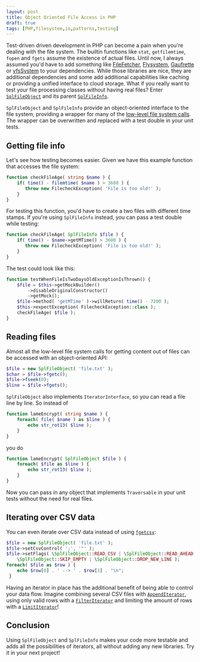 ```yaml
---
layout: post
title: Object Oriented File Access in PHP
draft: true
tags: [PHP,filesystem,io,patterns,testing]
---
```


Test-driven driven development in PHP can become a pain when you're dealing with the file system. The builtin functions like `stat`, `getfilemtime`, `fopen` and `fgets` assume the existence of actual files. Until now, I always assumed you'd have to add something like [FileFetcher](https://github.com/JeroenDeDauw/FileFetcher), [Flysystem](http://flysystem.thephpleague.com/), [Gaufrette](https://github.com/knplabs/Gaufrette) or [vfsSystem](http://vfs.bovigo.org) to your dependencies. While those libraries are nice, they are additional dependencies and some add additional capabilities like caching or providing a unified interface to cloud storage. What if you really want to test your file processing classes without having real files? Enter [`SplFileObject`](http://php.net/manual/en/class.splfileobject.php) and its parent [`SplFileInfo`](http://php.net/manual/en/class.splfileinfo.php).

`SplFileObject` and `SplFileInfo` provide an object-oriented interface to the file system, providing a wrapper for many of the [low-level file system calls](http://php.net/manual/en/ref.filesystem.php). The wrapper can be overwritten and replaced with a test double in your unit tests.

## Getting file info
Let's see how testing becomes easier. Given we have this example function that accesses the file system:

```php
function checkFileAge( string $name ) {
    if( time() - filemtime( $name ) > 3600 ) {
       throw new FilecheckException( 'File is too old!' );
    }
}
```

For testing this function, you'd have to create a two files with different time stamps. If you're using `SplFileInfo`  instead, you can pass a test double while testing:

```php
function checkFileAge( SplFileInfo $file ) {
    if( time() - $name->getMTime() > 3600 ) {
       throw new FilecheckException( 'File is too old!' );
    }
}
```

The test could look like this:

```php
function testWhenFileIsTwoDaysOldExceptionIsThrown() {
    $file = $this->getMockBuilder()
        ->disableOriginalConstructor()
        ->getMock();
    $file->method( 'getMTime' )->willReturn( time() - 7200 );
    $this->expectException( FilecheckException::class );
    checkFileAge( $file );
}
```

## Reading files
Almost all the low-level file system calls for getting content out of files can be accessed with an object-oriented API:

```php
$file = new SplFileObject( 'file.txt' );
$char = $file->fgetc();
$file->fseek(0);
$line = $file->fgets();
```

`SplFileObject` also implements `IteratorInterface`, so you can read a file line by line. So instead of

```php
function lameEncrypt( string $name ) {
    foreach( file( $name ) as $line ) {
        echo str_rot13( $line );
    }
}
```

you do

```php
function lameEncrypt( SplFileObject $file ) {
    foreach( $file as $line ) {
        echo str_rot13( $line );
    }
}
```

Now you can pass in any object that implements `Traversable` in your unit tests without the need for real files.

## Iterating over CSV data
You can even iterate over CSV data instead of using [`fgetcsv`](http://php.net/manual/en/function.fgetcsv.php):

```php
$file = new SplFileObject( 'file.txt' );
$file->setCsvControl( ';', '"' );
$file->setFlags( \SplFileObject::READ_CSV | \SplFileObject::READ_AHEAD |
    \SplFileObject::SKIP_EMPTY | \SplFileObject::DROP_NEW_LINE );
foreach( $file as $row ) {
    echo $row[0] . ' --> ' . $row[3] . "\n";
 }
```

Having an iterator in place has the additional benefit of being able to control your data flow. Imagine combining several CSV files with [`AppendIterator`](http://php.net/manual/en/class.appenditerator.php), using only valid rows with a  [`FilterIterator`](http://php.net/manual/en/class.filteriterator.php) and limiting the amount of rows with a [`LimitIterator`](http://php.net/manual/en/class.limititerator.php)!

## Conclusion
Using `SplFileObject` and  `SplFileInfo` makes your code more testable and adds all the possibilities of iterators, all without adding any new libraries. Try it in your next project!
